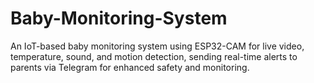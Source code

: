 # Baby-Monitoring-System
An IoT-based baby monitoring system using ESP32-CAM for live video, temperature, sound, and motion detection, sending real-time alerts to parents via Telegram for enhanced safety and monitoring.
